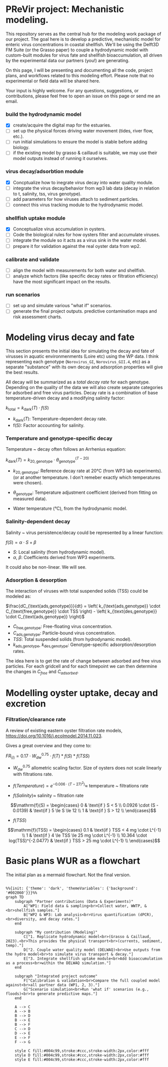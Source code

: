 
# PReVir project: Mechanistic modeling.

This repository serves as the central hub for the modeling work package of our project. The goal here is to develop a predictive, mechanistic model for enteric virus concentrations in coastal shellfish. We'll be using the Delft3D FM Suite (or the Grasso paper) to couple a hydrodynamic model with custom-built modules for virus fate and shellfish bioaccumulation, all driven by the experimental data our partners (you!) are generating.

On this page, I will be presenting and documenting all the code, project plans, and workflows related to this modeling effort. Please note that no experimental or field data will be shared here.

Your input is highly welcome. For any questions, suggestions, or contributions, please feel free to open an issue on this page or send me an email.

### build the hydrodynamic model
- [x] create/acquire the digital map for the estuaries.
- [ ] set up the physical forces driving water movement (tides, river flow, etc.).
- [ ] run initial simulations to ensure the model is stable before adding biology.
- [ ] if the existing model by grasso & caillaud is suitable, we may use their model outputs instead of running it ourselves.

### virus decay/adsorbtion module
- [x] Concptualize how to inegrate virus decay into water quality module. 
- [ ] integrate the virus decay/behavior from wp3 lab data (decay in relation to t, salinity, tss, virus genotype).
- [ ] add parameters for how viruses attach to sediment particles.
- [ ] connect this virus tracking module to the hydrodynamic model.

### shellfish uptake module
- [x] Conceptualize virus accumulation in oysters. 
- [ ] Code the biological rules for how oysters filter and accumulate viruses.
- [ ] integrate the module so it acts as a virus sink in the water model.
- [ ] prepare it for validation against the real oyster data from wp2.

### calibrate and validate
- [ ] align the model with measurements for both water and shellfish.
- [ ] analyze which factors (like specific decay rates or filtration efficiency) have the most significant impact on the results.

### run scenarios
- [ ] set up and simulate various "what if" scenarios.
- [ ] generate the final project outputs. predictive contamination maps and risk assessment charts.

# Modeling virus decay and fate

This section presents the initial idea for simulating the decay and fate of virusses in aquatic environmenments (Loire etc) using the WP data. I think representing each genotype (`Norovirus_GI`, `Norovirus_GII.4`, etc) as a separate "substance" with its own decay and adsorption properties will give the best results. 

All decay will be summarized as a *total decay rate* for each genotype. Depending on the quality of the data we will also create separate categories for adsorbed and free virus particles. Decay rate is a combination of base temperature-driven decay and a modifying salinity factor:

$k_{\text{total}} = k_{\text{dark}}(T) \cdot f(S)$

- $k_{\text{dark}}(T)$: Temperature-dependent decay rate.
- f(S): Factor accounting for salinity.



### Temperature and genotype-specific decay

Temperature ~ decay often follows an Arrhenius equation:

$k_{\text{dark}}(T) = k_{20,\text{genotype}} \cdot \theta_{\text{genotype}}^{(T - 20)}$

- $k_{20,\text{genotype}}$: Reference decay rate at 20°C (from WP3 lab experiments). (or at another temperature. I don't remeber exactly which temperatures were chosen). 

- $\theta_{\text{genotype}}$: Temperature adjustment coefficient (derived from fitting on measured data).

- Water temperature (°C), from the hydrodynamic model.

### Salinity-dependent decay 

Salinity ~ virus persistence/decay could be represented by a linear function:

$f(S) = \alpha \cdot S + \beta$

- $S$: Local salinity (from hydrodynamic model).
- $\alpha$, $\beta$: Coefficients derived from WP3 experiments.

It could also be non-linear. We will see. 

### Adsorption & desorption 

The interaction of viruses with total suspended solids (TSS) could be modeled as:

$\frac{dC_{\text{ads,genotype}}}{dt} = \left( k_{\text{ads,genotype}} \cdot C_{\text{free,genotype}} \cdot TSS \right) - \left( k_{\text{des,genotype}} \cdot C_{\text{ads,genotype}} \right)$

- $C_{\text{free,genotype}}$: Free-floating virus concentration.
- $C_{\text{ads,genotype}}$: Particle-bound virus concentration.
- $TSS$: Total suspended solids (from hydrodynamic model).
- $k_{\text{ads,genotype}}$, $k_{\text{des,genotype}}$: Genotype-specific adsorption/desorption rates.

The idea here is to get the rate of change between adsorbed and free virus particles. For each gridcell and for each timepoint we can then determine the changes in $C_{free}$ and $C_{adsorbed}$.  

# Modelling oyster uptake, decay and excretion

### Filtration/clearance rate

A review of existing eastern oyster filtration rate models,
https://doi.org/10.1016/j.ecolmodel.2014.11.023.

Gives a great overview and they come to:

$FR_{(i)} = 0.17 \cdot W_{dw}^{0.75} \cdot f(T) * f(S) * f(TSS)$

- $W_{dw}^{0.75}$ allometric scaling factor. Size of oysters does not scale linearly with filtrations rate. 

- $f(Temperature) = e^{-0.006 \cdot (T-27)^2)} \approx$ temperature ~ filtrations rate

- $f(Salinity) \approx$ salinity ~ filtration rate

```math
\mathrm{f}(S) = \begin{cases}
    0 & \text{if } S < 5 \\ 
    0.0926 \cdot (S - 0.0139) & \text{if } 5 \le S \le 12 \\ 
    1 & \text{if } S > 12 \\ 
\end{cases}
```

- $f(TSS)$
  
```math
\mathrm{f}(TSS) = \begin{cases}
    0.1 & \text{if } TSS < 4 mg \cdot L^{-1} \\ 
    1 & \text{if }  4 \le TSS \le 25 mg \cdot L^{-1} \\ 
    10.364 \cdot log(TSS)^{-2.0477} & \text{if }   TSS > 25 mg \cdot L^{-1} \\ 
\end{cases}
```


# Basic plans WUR as a flowchart

The initial plan as a mermaid flowchart. Not the final version. 

```mermaid

%%{init: {'theme': 'dark', 'themeVariables': {'background': '#002060'}}}%%
graph TD
    subgraph "Partner contributions (Data & Experiments)"
        A["WP1: Field data & sampling<br>Collect water, WWTP, &<br>shellfish samples."]
        B["WP2 & WP3: Lab analysis<br>Virus quantification (dPCR),<br>diversity, and decay rates."]
    end

    subgraph "My contribution (Modeling)"
        C["1. Replicate hydrodynamic model<br>(Grasso & Caillaud, 2023).<br>This provides the physical transport<br>(currents, sediment, temp)."]
        D["2. Couple water quality model (DELWAQ)<br>Use outputs from the hydro model<br>to simulate virus transport & decay."]
        E["3. Integrate shellfish uptake module<br>Add bioaccumulation as a process<br>within the DELWAQ simulation."]
    end

    subgraph "Integrated project outcome"
        F["Calibration & validation<br>Compare the full coupled model against<br>all partner data (WP1, 2, 3)."]
        G["Scenario simulation<br>Run 'what if' scenarios (e.g., floods)<br>to generate predictive maps."]
    end

    A --> C
    A --> B
    B --> D
    B --> E
    B --> F
    C --> D
    D --> E
    E --> F
    F --> G

    style C fill:#004c99,stroke:#ccc,stroke-width:2px,color:#fff
    style D fill:#004c99,stroke:#ccc,stroke-width:2px,color:#fff
    style E fill:#004c99,stroke:#ccc,stroke-width:2px,color:#fff



```
